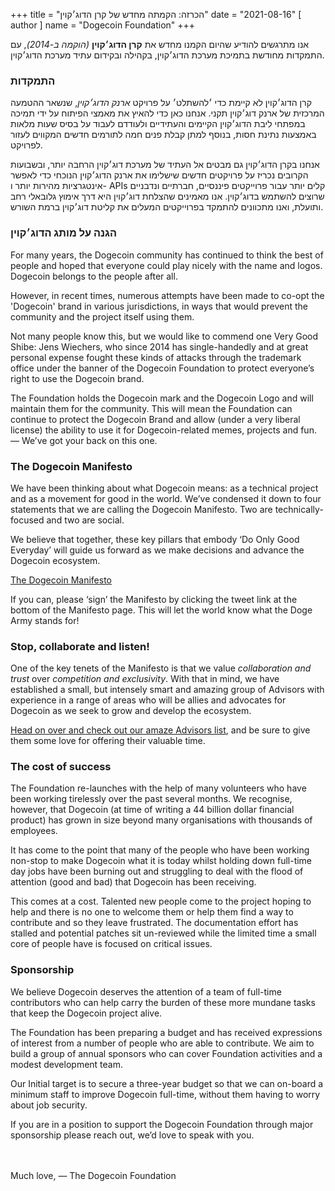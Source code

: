 +++
title = "הכרזה: הקמתה מחדש של קרן הדוג׳קוין"
date = "2021-08-16"
[ author ]
  name = "Dogecoin Foundation"
+++

אנו מתרגשים להודיע שהיום הקמנו מחדש את **קרן הדוג׳קוין** *(הוקמה ב-2014)*, עם התמקדות מחודשת בתמיכת מערכת הדוג׳קוין, בקהילה ובקידום עתיד מערכת הדוג׳קוין.
### התמקדות

קרן הדוג׳קוין לא קיימת כדי ׳להשתלט׳ על פרויקט *ארנק הדוג׳קוין*, שנשאר ההטמעה המרכזית של ארנק דוג׳קוין תקני. אנחנו כאן כדי להאיץ את מאמצי הפיתוח על ידי תמיכה במפתחי ליבת הדוג׳קוין הקיימים והעתידיים ולעודדם לעבוד על בסיס שעות מלאות באמצעות נתינת חסות, בנוסף למתן קבלת פנים חמה לתורמים חדשים המקווים לעזור לפרויקט.

אנחנו בקרן הדוג׳קוין גם מבטים אל העתיד של מערכת דוג׳קוין הרחבה יותר, ובשבועות הקרובים נכריז על פרויקטים חדשים שישלימו את ארנק הדוג׳קוין הנוכחי כדי לאפשר אינטגרציות מהירות יותר ו- APIs קלים יותר עבור פרוייקטים פיננסיים, חברתיים ונדבניים שרוצים להשתמש בדוג׳קוין. אנו מאמינים שהצלחת דוג׳קוין היא דרך אימוץ גלובאלי רחב ותועלת, ואנו מתכוונים להתמקד בפרוייקטים המעלים את קליטת דוג׳קוין ברמת השורש.
### הגנה על מותג הדוג׳קוין

For many years, the Dogecoin community has continued to think the best of people and hoped that everyone could play nicely with the name and logos. Dogecoin belongs to the people after all.

However, in recent times, numerous attempts have been made to co-opt the 'Dogecoin' brand in various jurisdictions, in ways that would prevent the community and the project itself using them.

Not many people know this, but we would like to commend one Very Good Shibe: Jens Wiechers, who since 2014 has single-handedly and at great personal expense fought these kinds of attacks through the trademark office under the banner of the Dogecoin Foundation to protect everyone’s right to use the Dogecoin brand. 

The Foundation holds the Dogecoin mark and the Dogecoin Logo and will maintain them for the community. This will mean the Foundation can continue to protect the Dogecoin Brand and allow (under a very liberal license) the ability to use it for Dogecoin-related memes, projects and fun. — We’ve got your back on this one.

### The Dogecoin Manifesto

We have been thinking about what Dogecoin means: as a technical project and as a movement for good in the world. We’ve condensed it down to four statements that we are calling the Dogecoin Manifesto. Two are technically-focused and two are social.

We believe that together, these key pillars that embody ‘Do Only Good Everyday’ will guide us forward as we make decisions and advance the Dogecoin ecosystem.

[The Dogecoin Manifesto](/manifesto)

If you can, please ‘sign’ the Manifesto by clicking the tweet link at the bottom of the Manifesto page. This will let the world know what the Doge Army stands for!

### Stop, collaborate and listen!

One of the key tenets of the Manifesto is that we value *collaboration and trust* over *competition and exclusivity*. With that in mind, we have established a small, but intensely smart and amazing group of Advisors with experience in a range of areas who will be allies and advocates for Dogecoin as we seek to grow and develop the ecosystem.

[Head on over and check out our amaze Advisors list](/about), and be sure to give them some love for offering their valuable time.

### The cost of success

The Foundation re-launches with the help of many volunteers who have been working tirelessly over the past several months. We recognise, however, that Dogecoin (at time of writing a 44 billion dollar financial product) has grown in size beyond many organisations with thousands of employees.

It has come to the point that many of the people who have been working non-stop to make Dogecoin what it is today whilst holding down full-time day jobs have been burning out and struggling to deal with the flood of attention (good and bad) that Dogecoin has been receiving.

This comes at a cost. Talented new people come to the project hoping to help and there is no one to welcome them or help them find a way to contribute and so they leave frustrated. The documentation effort has stalled and potential patches sit un-reviewed while the limited time a small core of people have is focused on critical issues.

### Sponsorship

We believe Dogecoin deserves the attention of a team of full-time contributors who can help carry the burden of these more mundane tasks that keep the Dogecoin project alive.

The Foundation has been preparing a budget and has received expressions of interest from a number of people who are able to contribute. We aim to build a group of annual sponsors who can cover Foundation activities and a modest development team.

Our Initial target is to secure a three-year budget so that we can on-board a minimum staff to improve Dogecoin full-time, without them having to worry about job security.

If you are in a position to support the Dogecoin Foundation through major sponsorship please reach out, we’d love to speak with you.

</br></br>
Much love,  — The Dogecoin Foundation
</br></br>
